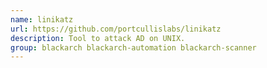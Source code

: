 ```yaml
---
name: linikatz
url: https://github.com/portcullislabs/linikatz
description: Tool to attack AD on UNIX.
group: blackarch blackarch-automation blackarch-scanner
---
```

